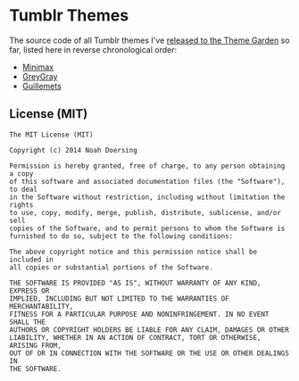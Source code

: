 # Tumblr Themes

The source code of all Tumblr themes I've [released to the Theme Garden](https://www.tumblr.com/themes/by/noahdoersing) so far, listed here in reverse chronological order:

* [Minimax](https://www.tumblr.com/theme/39182)
* [GreyGray](https://www.tumblr.com/theme/37212)
* [Guillemets](https://www.tumblr.com/theme/35101)

## License (MIT)

```
The MIT License (MIT)

Copyright (c) 2014 Noah Doersing

Permission is hereby granted, free of charge, to any person obtaining a copy
of this software and associated documentation files (the "Software"), to deal
in the Software without restriction, including without limitation the rights
to use, copy, modify, merge, publish, distribute, sublicense, and/or sell
copies of the Software, and to permit persons to whom the Software is
furnished to do so, subject to the following conditions:

The above copyright notice and this permission notice shall be included in
all copies or substantial portions of the Software.

THE SOFTWARE IS PROVIDED "AS IS", WITHOUT WARRANTY OF ANY KIND, EXPRESS OR
IMPLIED, INCLUDING BUT NOT LIMITED TO THE WARRANTIES OF MERCHANTABILITY,
FITNESS FOR A PARTICULAR PURPOSE AND NONINFRINGEMENT. IN NO EVENT SHALL THE
AUTHORS OR COPYRIGHT HOLDERS BE LIABLE FOR ANY CLAIM, DAMAGES OR OTHER
LIABILITY, WHETHER IN AN ACTION OF CONTRACT, TORT OR OTHERWISE, ARISING FROM,
OUT OF OR IN CONNECTION WITH THE SOFTWARE OR THE USE OR OTHER DEALINGS IN
THE SOFTWARE.
```
